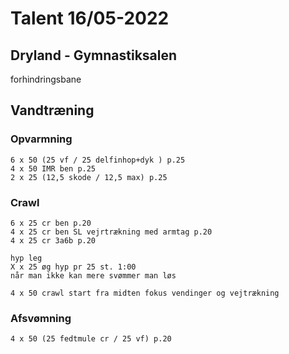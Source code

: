 # Talent 16/05-2022

## Dryland - Gymnastiksalen
   forhindringsbane

## Vandtræning
### Opvarmning
    6 x 50 (25 vf / 25 delfinhop+dyk ) p.25
    4 x 50 IMR ben p.25
    2 x 25 (12,5 skode / 12,5 max) p.25

### Crawl
    6 x 25 cr ben p.20
    4 x 25 cr ben SL vejrtrækning med armtag p.20
    4 x 25 cr 3a6b p.20

    hyp leg
    X x 25 øg hyp pr 25 st. 1:00
    når man ikke kan mere svømmer man løs
    
    4 x 50 crawl start fra midten fokus vendinger og vejtrækning
    
### Afsvømning
    4 x 50 (25 fedtmule cr / 25 vf) p.20